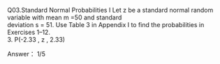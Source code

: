 Q03.Standard Normal Probabilities I Let z be a standard normal random variable with mean m =50 and standard  
deviation s = 51. Use Table 3 in Appendix I to find the probabilities in Exercises 1–12.  
3. P(-2.33 , z , 2.33)  

Answer：  1/5  
